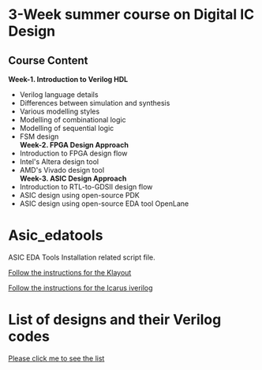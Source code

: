 # 3-Week summer course on Digital IC Design

## Course Content
<b>Week-1. Introduction to Verilog HDL</b><br>
- Verilog language details<br>
- Differences between simulation and synthesis<br>
- Various modelling styles<br>
- Modelling of combinational logic<br>
- Modelling of sequential logic<br>
- FSM design<br>
<b>Week-2. FPGA Design Approach</b><br>
- Introduction to FPGA design flow<br>
- Intel's Altera design tool<br>
- AMD's Vivado design tool<br>
<b>Week-3. ASIC Design Approach</b><br>
- Introduction to RTL-to-GDSII design flow<br>
- ASIC design using open-source PDK<br>
- ASIC design using open-source EDA tool OpenLane<br>


# Asic_edatools
ASIC EDA Tools Installation related script file.

[Follow the instructions for the Klayout](https://github.com/dicdesign/asic_edatools/blob/main/klayout.md)

[Follow the instructions for the Icarus iverilog](https://github.com/steveicarus/iverilog)

# List of designs and their Verilog codes

[Please click me to see the list](https://github.com/dicdesign/asic_edatools/blob/main/list_verilogCodes.md)
